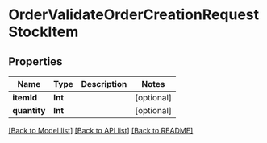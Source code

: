 # OrderValidateOrderCreationRequestStockItem

## Properties
Name | Type | Description | Notes
------------ | ------------- | ------------- | -------------
**itemId** | **Int** |  | [optional] 
**quantity** | **Int** |  | [optional] 

[[Back to Model list]](../README.md#documentation-for-models) [[Back to API list]](../README.md#documentation-for-api-endpoints) [[Back to README]](../README.md)


